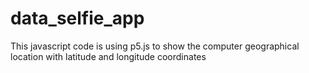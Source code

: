 # data_selfie_app

This javascript code is using p5.js to show the computer geographical location with latitude and longitude coordinates
